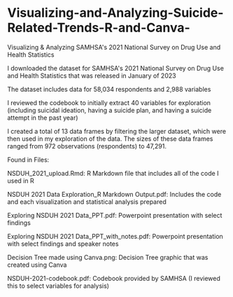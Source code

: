 # Visualizing-and-Analyzing-Suicide-Related-Trends-R-and-Canva-
Visualizing & Analyzing SAMHSA's 2021 National Survey on Drug Use and Health Statistics

I downloaded the dataset for SAMHSA's 2021 National Survey on Drug Use and Health Statistics that was released in January of 2023

The dataset includes data for 58,034 respondents and 2,988 variables

I reviewed the codebook to initially extract 40 variables for exploration (including suicidal ideation, having a suicide plan, and having a suicide attempt in the past year)

I created a total of 13 data frames by filtering the larger dataset, which were then used in my exploration of the data. The sizes of these data frames ranged from 972 observations (respondents) to 47,291.

Found in Files:

NSDUH_2021_upload.Rmd: R Markdown file that includes all of the code I used in R

NSDUH 2021 Data Exploration_R Markdown Output.pdf: Includes the code and each visualization and statistical analysis prepared

Exploring NSDUH 2021 Data_PPT.pdf: Powerpoint presentation with select findings

Exploring NSDUH 2021 Data_PPT_with_notes.pdf: Powerpoint presentation with select findings and speaker notes

Decision Tree made using Canva.png: Decision Tree graphic that was created using Canva

NSDUH-2021-codebook.pdf: Codebook provided by SAMHSA (I reviewed this to select variables for analysis)


